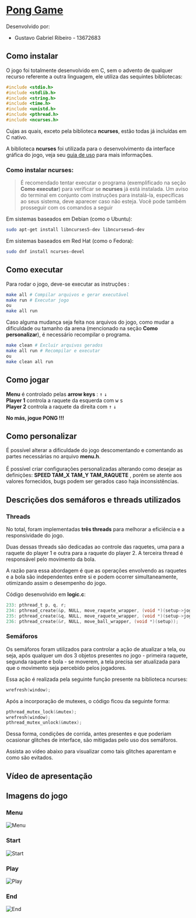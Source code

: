 # [Pong Game](hhttps://github.com/GustavoZiel)
Desenvolvido por:
- Gustavo Gabriel Ribeiro - 13672683

## Como instalar

O jogo foi totalmente desenvolvido em C, sem o advento de qualquer recurso referente a outra linguagem, ele utiliza das sequintes bibliotecas:

```c
#include <stdio.h>
#include <stdlib.h>
#include <string.h>
#include <time.h>
#include <unistd.h>
#include <pthread.h>
#include <ncurses.h>
```

Cujas as quais, exceto pela biblioteca **ncurses**, estão todas já incluídas em C nativo.

A biblioteca **ncurses** foi utilizada para o desenvolvimento da interface gráfica do jogo, veja seu [guia de uso](https://tldp.org/HOWTO/NCURSES-Programming-HOWTO/) para mais informações.

### Como instalar ncurses:

> É recomendado tentar executar o programa (exemplificado na seção **Como executar**) para verificar se **ncurses** já está instalada. Um aviso do terminal em conjunto com instruções para instalá-la, específicas ao seus sistema, deve aparecer caso não esteja. Você pode também prosseguir com os comandos a seguir

Em sistemas baseados em Debian (como o Ubuntu):

```sh
sudo apt-get install libncurses5-dev libncursesw5-dev
```

Em sistemas baseados em Red Hat (como o Fedora):

```sh
sudo dnf install ncurses-devel
```

## Como executar

Para rodar o jogo, deve-se executar as instruções :
```sh
make all # Compilar arquivos e gerar executável
make run # Executar jogo
ou
make all run
```

Caso alguma mudança seja feita nos arquivos do jogo, como mudar a dificuldade ou tamanho da arena (mencionado na seção **Como personalizar**), é necessário recompilar o programa.

```sh
make clean # Excluir arquivos gerados
make all run # Recompilar e executar
ou 
make clean all run
```
## Como jogar

**Menu** é controlado pelas **arrow keys** : <kbd>↑</kbd> <kbd>↓</kbd> <br>
**Player 1** controla a raquete da esquerda com <kbd>w</kbd> <kbd>s</kbd> <br>
**Player 2** controla a raquete da direita com <kbd>↑</kbd> <kbd>↓</kbd> 

**No más, jogue PONG !!!**

## Como personalizar

É possível alterar a dificuldade do jogo descomentando e comentando as partes necessárias no arquivo **menu.h**.
<br><br>
É possível criar configurações personalizadas alterando como desejar as definições: **SPEED TAM_X TAM_Y TAM_RAQUETE** , porém se atente aos valores fornecidos, bugs podem ser gerados caso haja inconsistências.

## Descrições dos semáforos e threads utilizados

### Threads

No total, foram implementadas **três threads** para melhorar a eficiência e a responsividade do jogo. 

Duas dessas threads são dedicadas ao controle das raquetes, uma para a raquete do player 1 e outra para a raquete do player 2. A terceira thread é responsável pelo movimento da bola. 

A razão para essa abordagem é que as operações envolvendo as raquetes e a bola são independentes entre si e podem ocorrer simultaneamente, otimizando assim o desempenho do jogo.

Código desenvolvido em **logic.c**:
```c
233: pthread_t p, q, r;
234: pthread_create(&p, NULL, move_raquete_wrapper, (void *)(setup->jogadores[0]));
235: pthread_create(&q, NULL, move_raquete_wrapper, (void *)(setup->jogadores[1]));
236: pthread_create(&r, NULL, move_ball_wrapper, (void *)(setup));
```
### Semáforos

Os semáforos foram utilizados para controlar a ação de atualizar a tela, ou seja, após qualquer um dos 3 objetos presentes no jogo - primeira raquete, segunda raquete e bola - se moverem, a tela precisa ser atualizada para que o movimento seja percebido pelos jogadores. 

Essa ação é realizada pela seguinte função presente na biblioteca ncurses: 

```c++
wrefresh(window);
```

Após a incorporação de mutexes, o código ficou da seguinte forma:

```c++
pthread_mutex_lock(&mutex);
wrefresh(window);
pthread_mutex_unlock(&mutex);
```

Dessa forma, condições de corrida, antes presentes e que poderiam ocasionar glitches de interface, são mitigadas pelo uso dos semáforos. 

Assista ao vídeo abaixo para visualizar como tais glitches aparentam e como são evitados.

## Vídeo de apresentação

<!-- Link aqui -->

## Imagens do jogo

### Menu
![Menu](Images/Menu.png)

### Start
![Start](Images/Start.png)

### Play
![Play](Images/Play.png)

### End
![End](Images/End.png)
